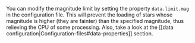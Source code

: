 You can modify the magnitude limit by setting the property `data.limit.mag` in the configuration file. This will prevent the loading of stars whose magnitude is higher (they are fainter) than the specified magnitude, thus relieving the CPU of some processing.
Also, take a look at the [[data configuration|Configuration-files#data-properties]] section.